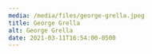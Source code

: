 ```yaml
---
media: /media/files/george-grella.jpeg
title: George Grella
alt: George Grella
date: 2021-03-11T16:54:00-0500
---
```

